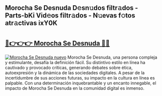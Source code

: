 ## Morocha Se Desnuda D𝚎sn𝚞dos filtr𝚊dos - Parts-bKi Vid𝚎os filtr𝚊dos - N𝚞evas f𝚘tos atr𝚊ctivas ixY0K

# <h2><a href="http://mb3vn6z.tromn.icu/?c=Morocha+Se+Desnuda">🔗👉👉👉 Morocha Se Desnuda 🔗🔗</a></h2>

[![Morocha Se Desnuda nuevo](https://i.imgur.com/pEAQMta.gif)](http://mb3vn6z.tromn.icu/?c=Morocha+Se+Desnuda)
Morocha Se Desnuda, una persona compleja y estimulante, desafía la definición fácil. Su distintivo estilo en línea ha cautivado y provocado críticas, generando debates sobre ética, autoexpresión y la dinámica de las sociedades digitales. A pesar de la incertidumbre de sus acciones futuras, su impacto en la cultura en línea es palpable. Con una determinación inquebrantable y un encanto innegable, el impacto de Morocha Se Desnuda en la comunidad digital es inmenso.
